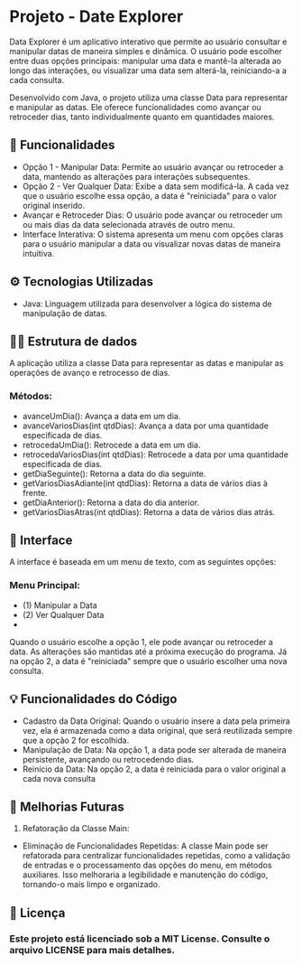 # Projeto - Date Explorer

Data Explorer é um aplicativo interativo que permite ao usuário consultar e manipular datas de maneira simples e dinâmica. O usuário pode escolher entre duas opções principais: manipular uma data e mantê-la alterada ao longo das interações, ou visualizar uma data sem alterá-la, reiniciando-a a cada consulta.

Desenvolvido com Java, o projeto utiliza uma classe Data para representar e manipular as datas. Ele oferece funcionalidades como avançar ou retroceder dias, tanto individualmente quanto em quantidades maiores.

## 🎯 Funcionalidades

* Opção 1 - Manipular Data: Permite ao usuário avançar ou retroceder a data, mantendo as alterações para interações subsequentes.
* Opção 2 - Ver Qualquer Data: Exibe a data sem modificá-la. A cada vez que o usuário escolhe essa opção, a data é "reiniciada" para o valor original inserido.
* Avançar e Retroceder Dias: O usuário pode avançar ou retroceder um ou mais dias da data selecionada através de outro menu.
* Interface Interativa: O sistema apresenta um menu com opções claras para o usuário manipular a data ou visualizar novas datas de maneira intuitiva.

## ⚙ Tecnologias Utilizadas

* Java: Linguagem utilizada para desenvolver a lógica do sistema de manipulação de datas.

## 👨‍💻 Estrutura de dados

A aplicação utiliza a classe Data para representar as datas e manipular as operações de avanço e retrocesso de dias.

### Métodos:

* avanceUmDia(): Avança a data em um dia.
* avanceVariosDias(int qtdDias): Avança a data por uma quantidade especificada de dias.
* retrocedaUmDia(): Retrocede a data em um dia.
* retrocedaVariosDias(int qtdDias): Retrocede a data por uma quantidade especificada de dias.
* getDiaSeguinte(): Retorna a data do dia seguinte.
* getVariosDiasAdiante(int qtdDias): Retorna a data de vários dias à frente.
* getDiaAnterior(): Retorna a data do dia anterior.
* getVariosDiasAtras(int qtdDias): Retorna a data de vários dias atrás.

## 📱 Interface

A interface é baseada em um menu de texto, com as seguintes opções:

### Menu Principal:

* (1) Manipular a Data
* (2) Ver Qualquer Data
* 
Quando o usuário escolhe a opção 1, ele pode avançar ou retroceder a data. As alterações são mantidas até a próxima execução do programa. Já na opção 2, a data é "reiniciada" sempre que o usuário escolher uma nova consulta.

## 💡 Funcionalidades do Código

* Cadastro da Data Original: Quando o usuário insere a data pela primeira vez, ela é armazenada como a data original, que será reutilizada sempre que a opção 2 for escolhida.
* Manipulação de Data: Na opção 1, a data pode ser alterada de maneira persistente, avançando ou retrocedendo dias.
* Reinício da Data: Na opção 2, a data é reiniciada para o valor original a cada nova consulta

## 🌱 Melhorias Futuras

1. Refatoração da Classe Main:
* Eliminação de Funcionalidades Repetidas: A classe Main pode ser refatorada para centralizar funcionalidades repetidas, como a validação de entradas e o processamento das opções do menu, em métodos auxiliares. Isso melhoraria a legibilidade e manutenção do código, tornando-o mais limpo e organizado.

## 📄 Licença

### Este projeto está licenciado sob a MIT License. Consulte o arquivo LICENSE para mais detalhes.

